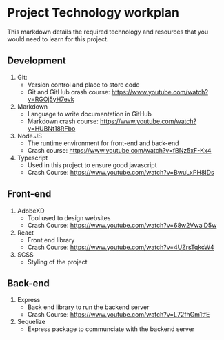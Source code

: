 # Project Technology workplan

This markdown details the required technology and resources that you would need to learn for this project.

## Development

1. Git:
   - Version control and place to store code
   - Git and GitHub crash course: https://www.youtube.com/watch?v=RGOj5yH7evk
2. Markdown
   - Language to write documentation in GitHub
   - Markdown crash course: https://www.youtube.com/watch?v=HUBNt18RFbo
3. Node.JS
   - The runtime environment for front-end and back-end
   - Crash course: https://www.youtube.com/watch?v=fBNz5xF-Kx4
4. Typescript
   - Used in this project to ensure good javascript
   - Crash Course: https://www.youtube.com/watch?v=BwuLxPH8IDs

## Front-end

1. AdobeXD
   - Tool used to design websites
   - Crash Course: https://www.youtube.com/watch?v=68w2VwalD5w
2. React
   - Front end library
   - Crash Course: https://www.youtube.com/watch?v=4UZrsTqkcW4
3. SCSS
   - Styling of the project

## Back-end

1. Express
   - Back end library to run the backend server
   - Crash Course: https://www.youtube.com/watch?v=L72fhGm1tfE
2. Sequelize
   - Express package to communciate with the backend server
